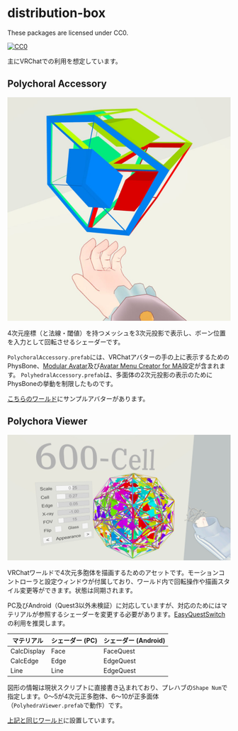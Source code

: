 # distribution-box

These packages are licensed under CC0.

[![CC0](http://i.creativecommons.org/p/zero/1.0/88x31.png "CC0")](http://creativecommons.org/publicdomain/zero/1.0/)

主にVRChatでの利用を想定しています。

## Polychoral Accessory

![Screenshot](images/polychoral.jpg)

4次元座標（と法線・閾値）を持つメッシュを3次元投影で表示し、ボーン位置を入力として回転させるシェーダーです。

`PolychoralAccessory.prefab`には、VRChatアバターの手の上に表示するためのPhysBone、[Modular Avatar](https://modular-avatar.nadena.dev/ja/)及び[Avatar Menu Creator for MA](https://avatar-menu-creator-for-ma.vrchat.narazaka.net/)設定が含まれます。
`PolyhedralAccessory.prefab`は、多面体の2次元投影の表示のためにPhysBoneの挙動を制限したものです。

[こちらのワールド](https://vrchat.com/home/world/wrld_29bde305-ffb9-4b22-8369-1eccf7316fae)にサンプルアバターがあります。

## Polychora Viewer

![Screenshot](images/viewer.jpg)

VRChatワールドで4次元多胞体を描画するためのアセットです。モーションコントローラと設定ウィンドウが付属しており、ワールド内で回転操作や描画スタイル変更等ができます。状態は同期されます。

PC及びAndroid（Quest3以外未検証）に対応していますが、対応のためにはマテリアルが参照するシェーダーを変更する必要があります。[EasyQuestSwitch](https://github.com/vrchat-community/EasyQuestSwitch)の利用を推奨します。

| マテリアル | シェーダー (PC) | シェーダー (Android) |
| ---- | ---- | ---- |
| CalcDisplay | Face | FaceQuest |
| CalcEdge | Edge | EdgeQuest |
| Line | Line | EdgeQuest |

図形の情報は現状スクリプトに直接書き込まれており、プレハブの`Shape Num`で指定します。0～5が4次元正多胞体、6～10が正多面体（`PolyhedraViewer.prefab`で動作）です。

[上記と同じワールド](https://vrchat.com/home/world/wrld_29bde305-ffb9-4b22-8369-1eccf7316fae)に設置しています。
